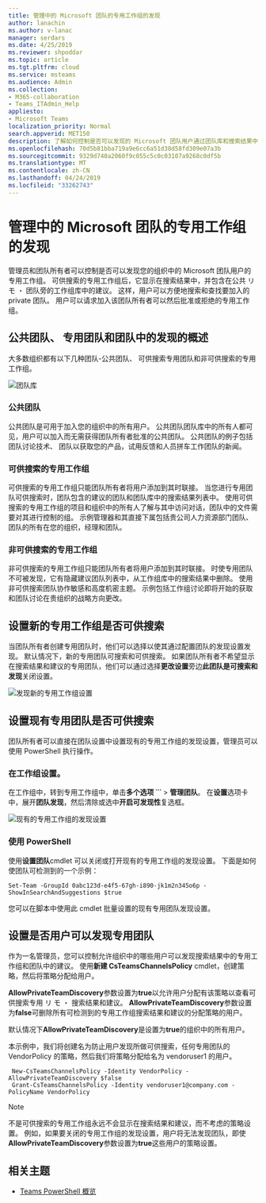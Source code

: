 ```yaml
---
title: 管理中的 Microsoft 团队的专用工作组的发现
author: lanachin
ms.author: v-lanac
manager: serdars
ms.date: 4/25/2019
ms.reviewer: shpoddar
ms.topic: article
ms.tgt.pltfrm: cloud
ms.service: msteams
ms.audience: Admin
ms.collection:
- M365-collaboration
- Teams_ITAdmin_Help
appliesto:
- Microsoft Teams
localization_priority: Normal
search.appverid: MET150
description: 了解如何控制是否可以发现的 Microsoft 团队用户通过团队库和搜索结果中的建议的专用工作组。
ms.openlocfilehash: 70d5b81bba719a9e6cc6a51d38d58fd309e07a3b
ms.sourcegitcommit: 9329d740a2060f9c055c5c0c03107a9268c0df5b
ms.translationtype: MT
ms.contentlocale: zh-CN
ms.lasthandoff: 04/24/2019
ms.locfileid: "33262743"
---
```

# <a name="manage-discovery-of-private-teams-in-microsoft-teams"></a>管理中的 Microsoft 团队的专用工作组的发现

管理员和团队所有者可以控制是否可以发现您的组织中的 Microsoft 团队用户的专用工作组。 可供搜索的专用工作组后，它显示在搜索结果中，并包含在公共 リ モ ・ 团队旁的工作组库中的建议。 这样，用户可以方便地搜索和查找要加入的 private 团队。 用户可以请求加入该团队所有者可以然后批准或拒绝的专用工作组。

## <a name="overview-of-public-teams-private-teams-and-discovery-in-teams"></a>公共团队、 专用团队和团队中的发现的概述

大多数组织都有以下几种团队-公共团队、 可供搜索专用团队和非可供搜索的专用工作组。

![团队库](media/private-team-discovery-team-gallery.png)

### <a name="public-teams"></a>公共团队

公共团队是可用于加入您的组织中的所有用户。 公共团队团队库中的所有人都可见，用户可以加入而无需获得团队所有者批准的公共团队。 公共团队的例子包括团队讨论技术、 团队以获取您的产品，试用反馈和人员拼车工作团队的新闻。

### <a name="discoverable-private-teams"></a>可供搜索的专用工作组

可供搜索的专用工作组只能团队所有者将用户添加到其时联接。 当您进行专用团队可供搜索时，团队包含的建议的团队和团队库中的搜索结果列表中。 使用可供搜索的专用工作组的项目和组织中的所有人了解与其中访问对话，团队中的文件需要对其进行控制的组。 示例管理器和其直接下属包括贵公司人力资源部门团队、 团队的所有在您的组织，经理和团队。

### <a name="non-discoverable-private-teams"></a>非可供搜索的专用工作组

非可供搜索的专用工作组只能团队所有者将用户添加到其时联接。 时使专用团队不可被发现，它有隐藏建议团队列表中，从工作组库中的搜索结果中删除。 使用非可供搜索团队协作敏感和高度机密主题。 示例包括工作组讨论即将开始的获取和团队讨论在贵组织的战略方向更改。

## <a name="set-whether-new-private-teams-are-discoverable"></a>设置新的专用工作组是否可供搜索

当团队所有者创建专用团队时，他们可以选择以使其通过配置团队的发现设置发现。 默认情况下，新的专用团队可搜索和可供搜索。 如果团队所有者不希望显示在搜索结果和建议的专用团队，他们可以通过选择**更改设置**旁边**此团队是可搜索和发现**关闭设置。

![发现新的专用工作组设置](media/private-team-discovery-new-team.png)

## <a name="set-whether-existing-private-teams-are-discoverable"></a>设置现有专用团队是否可供搜索

团队所有者可以直接在团队设置中设置现有的专用工作组的发现设置，管理员可以使用 PowerShell 执行操作。

### <a name="in-team-settings"></a>在工作组设置。

在工作组中，转到专用工作组中，单击**多个选项 ˙˙˙** > **管理团队**。 在**设置**选项卡中，展开**团队发现**，然后清除或选中**开启可发现性**复选框。

![现有的专用工作组的发现设置](media/private-team-discovery-existing-team.png)

### <a name="using-powershell"></a>使用 PowerShell

使用**设置团队**cmdlet 可以关闭或打开现有的专用工作组的发现设置。 下面是如何使团队可检测到的一个示例：

    Set-Team -GroupId 0abc123d-e4f5-67gh-i890-jk1m2n345o6p -ShowInSearchAndSuggestions $true
您可以在脚本中使用此 cmdlet 批量设置的现有专用团队发现设置。

## <a name="set-whether-users-can-discover-private-teams"></a>设置是否用户可以发现专用团队

作为一名管理员，您可以控制允许组织中的哪些用户可以发现搜索结果中的专用工作组和团队中的建议。 使用**新建 CsTeamsChannelsPolicy** cmdlet，创建策略，然后将策略分配给用户。
 
**AllowPrivateTeamDiscovery**参数设置为**true**以允许用户分配有该策略以查看可供搜索专用 リ モ ・ 搜索结果和建议。 **AllowPrivateTeamDiscovery**参数设置为**false**可删除所有可检测到的专用工作组搜索结果和建议的分配策略的用户。

默认情况下**AllowPrivateTeamDiscovery**是设置为**true**的组织中的所有用户。

本示例中，我们将创建名为防止用户发现所做可供搜索，任何专用团队的 VendorPolicy 的策略，然后我们将策略分配给名为 vendoruser1 的用户。 
   
     New-CsTeamsChannelsPolicy -Identity VendorPolicy -AllowPrivateTeamDiscovery $false
     Grant-CsTeamsChannelsPolicy -Identity vendoruser1@company.com -PolicyName VendorPolicy

> [!NOTE]
> 不是可供搜索的专用工作组永远不会显示在搜索结果和建议，而不考虑的策略设置。 例如，如果要关闭的专用工作组的发现设置，用户将无法发现团队，即使**AllowPrivateTeamDiscovery**参数设置为**true**这些用户的策略设置。

## <a name="related-topics"></a>相关主题
- [Teams PowerShell 概览](teams-powershell-overview.md)